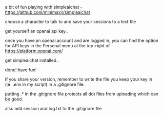 a bit of fun playing with simpleaichat - https://github.com/minimaxir/simpleaichat

choose a character to talk to and save your sessions to a text file

get yourself an openai api key..

once you have an openai account and are logged in, you can find the option for API keys in the Personal menu at the top-right of https://platform.openai.com/

get simpleaichat installed..

done! have fun!

if you share your version, remember to write the file you keep your key in (ie. .env in my script) in a .gitignore file. 

putting .* in the .gitignore file protects all dot files from uploading which can be good. 

also add session and log.txt to the .gitignore file